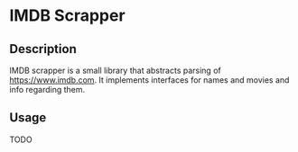 # IMDB Scrapper

## Description

IMDB scrapper is a small library that abstracts parsing of 
https://www.imdb.com. It implements interfaces for names and movies
and info regarding them.

## Usage

TODO